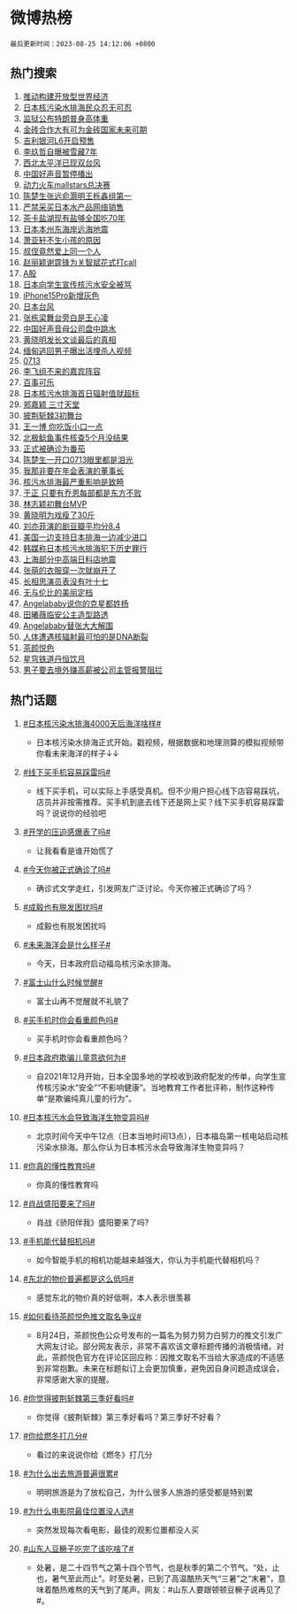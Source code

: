 # 微博热榜

`最后更新时间：2023-08-25 14:12:06 +0800`

## 热门搜索

1. [推动构建开放型世界经济](https://m.weibo.cn/search?containerid=100103type%3D1%26t%3D10%26q%3D%23%E6%8E%A8%E5%8A%A8%E6%9E%84%E5%BB%BA%E5%BC%80%E6%94%BE%E5%9E%8B%E4%B8%96%E7%95%8C%E7%BB%8F%E6%B5%8E%23&stream_entry_id=51&isnewpage=1&extparam=seat%3D1%26c_type%3D51%26pos%3D0%26filter_type%3Drealtimehot%26cate%3D10103%26dgr%3D0%26stream_entry_id%3D51%26display_time%3D1692943925%26pre_seqid%3D169294392572806470189&luicode=10000011&lfid=106003type%253D25%2526t%253D3%2526disable_hot%253D1%2526filter_type%253Drealtimehot)
1. [日本核污染水排海民众忍无可忍](https://m.weibo.cn/search?containerid=100103type%3D1%26t%3D10%26q%3D%23%E6%97%A5%E6%9C%AC%E6%A0%B8%E6%B1%A1%E6%9F%93%E6%B0%B4%E6%8E%92%E6%B5%B7%E6%B0%91%E4%BC%97%E5%BF%8D%E6%97%A0%E5%8F%AF%E5%BF%8D%23&stream_entry_id=31&isnewpage=1&extparam=seat%3D1%26c_type%3D31%26pos%3D0%26filter_type%3Drealtimehot%26cate%3D5001%26band_rank%3D1%26stream_entry_id%3D31%26lcate%3D5001%26flag%3D16%26realpos%3D1%26q%3D%2523%25E6%2597%25A5%25E6%259C%25AC%25E6%25A0%25B8%25E6%25B1%25A1%25E6%259F%2593%25E6%25B0%25B4%25E6%258E%2592%25E6%25B5%25B7%25E6%25B0%2591%25E4%25BC%2597%25E5%25BF%258D%25E6%2597%25A0%25E5%258F%25AF%25E5%25BF%258D%2523%26dgr%3D0%26display_time%3D1692943925%26pre_seqid%3D169294392572806470189&luicode=10000011&lfid=106003type%253D25%2526t%253D3%2526disable_hot%253D1%2526filter_type%253Drealtimehot)
1. [监狱公布特朗普身高体重](https://m.weibo.cn/search?containerid=100103type%3D1%26t%3D10%26q%3D%23%E7%9B%91%E7%8B%B1%E5%85%AC%E5%B8%83%E7%89%B9%E6%9C%97%E6%99%AE%E8%BA%AB%E9%AB%98%E4%BD%93%E9%87%8D%23&stream_entry_id=31&isnewpage=1&extparam=seat%3D1%26c_type%3D31%26pos%3D1%26filter_type%3Drealtimehot%26cate%3D5001%26band_rank%3D2%26stream_entry_id%3D31%26lcate%3D5001%26flag%3D0%26realpos%3D2%26q%3D%2523%25E7%259B%2591%25E7%258B%25B1%25E5%2585%25AC%25E5%25B8%2583%25E7%2589%25B9%25E6%259C%2597%25E6%2599%25AE%25E8%25BA%25AB%25E9%25AB%2598%25E4%25BD%2593%25E9%2587%258D%2523%26dgr%3D0%26display_time%3D1692943925%26pre_seqid%3D169294392572806470189&luicode=10000011&lfid=106003type%253D25%2526t%253D3%2526disable_hot%253D1%2526filter_type%253Drealtimehot)
1. [金砖合作大有可为金砖国家未来可期](https://m.weibo.cn/search?containerid=100103type%3D1%26t%3D10%26q%3D%23%E9%87%91%E7%A0%96%E5%90%88%E4%BD%9C%E5%A4%A7%E6%9C%89%E5%8F%AF%E4%B8%BA%E9%87%91%E7%A0%96%E5%9B%BD%E5%AE%B6%E6%9C%AA%E6%9D%A5%E5%8F%AF%E6%9C%9F%23&stream_entry_id=31&isnewpage=1&extparam=seat%3D1%26c_type%3D31%26pos%3D2%26filter_type%3Drealtimehot%26cate%3D5001%26band_rank%3D3%26stream_entry_id%3D31%26lcate%3D5001%26flag%3D0%26realpos%3D3%26q%3D%2523%25E9%2587%2591%25E7%25A0%2596%25E5%2590%2588%25E4%25BD%259C%25E5%25A4%25A7%25E6%259C%2589%25E5%258F%25AF%25E4%25B8%25BA%25E9%2587%2591%25E7%25A0%2596%25E5%259B%25BD%25E5%25AE%25B6%25E6%259C%25AA%25E6%259D%25A5%25E5%258F%25AF%25E6%259C%259F%2523%26dgr%3D0%26display_time%3D1692943925%26pre_seqid%3D169294392572806470189&luicode=10000011&lfid=106003type%253D25%2526t%253D3%2526disable_hot%253D1%2526filter_type%253Drealtimehot)
1. [吉利银河L6开启预售](https://m.weibo.cn/search?containerid=100103type%3D1%26t%3D10%26q%3D%23%E5%90%89%E5%88%A9%E9%93%B6%E6%B2%B3L6%E5%BC%80%E5%90%AF%E9%A2%84%E5%94%AE%23&stream_entry_id=31&isnewpage=1&extparam=seat%3D1%26adid%3D200464%26pos%3D3%26filter_type%3Drealtimehot%26cate%3D5001%26topic_ad%3D1%26band_rank%3D4%26stream_entry_id%3D31%26is_ad_pos%3D1%26lcate%3D5001%26c_type%3D31%26q%3D%2523%25E5%2590%2589%25E5%2588%25A9%25E9%2593%25B6%25E6%25B2%25B3L6%25E5%25BC%2580%25E5%2590%25AF%25E9%25A2%2584%25E5%2594%25AE%2523%26dgr%3D0%26display_time%3D1692943925%26pre_seqid%3D169294392572806470189&luicode=10000011&lfid=106003type%253D25%2526t%253D3%2526disable_hot%253D1%2526filter_type%253Drealtimehot)
1. [李玖哲自曝被雪藏7年](https://m.weibo.cn/search?containerid=100103type%3D1%26t%3D10%26q%3D%23%E6%9D%8E%E7%8E%96%E5%93%B2%E8%87%AA%E6%9B%9D%E8%A2%AB%E9%9B%AA%E8%97%8F7%E5%B9%B4%23&stream_entry_id=31&isnewpage=1&extparam=seat%3D1%26c_type%3D31%26pos%3D4%26filter_type%3Drealtimehot%26cate%3D5001%26band_rank%3D4%26stream_entry_id%3D31%26lcate%3D5001%26flag%3D1%26realpos%3D4%26q%3D%2523%25E6%259D%258E%25E7%258E%2596%25E5%2593%25B2%25E8%2587%25AA%25E6%259B%259D%25E8%25A2%25AB%25E9%259B%25AA%25E8%2597%258F7%25E5%25B9%25B4%2523%26dgr%3D0%26display_time%3D1692943925%26pre_seqid%3D169294392572806470189&luicode=10000011&lfid=106003type%253D25%2526t%253D3%2526disable_hot%253D1%2526filter_type%253Drealtimehot)
1. [西北太平洋已现双台风](https://m.weibo.cn/search?containerid=100103type%3D1%26t%3D10%26q%3D%23%E8%A5%BF%E5%8C%97%E5%A4%AA%E5%B9%B3%E6%B4%8B%E5%B7%B2%E7%8E%B0%E5%8F%8C%E5%8F%B0%E9%A3%8E%23&stream_entry_id=31&isnewpage=1&extparam=seat%3D1%26c_type%3D31%26pos%3D5%26filter_type%3Drealtimehot%26cate%3D5001%26band_rank%3D5%26stream_entry_id%3D31%26lcate%3D5001%26flag%3D1%26realpos%3D5%26q%3D%2523%25E8%25A5%25BF%25E5%258C%2597%25E5%25A4%25AA%25E5%25B9%25B3%25E6%25B4%258B%25E5%25B7%25B2%25E7%258E%25B0%25E5%258F%258C%25E5%258F%25B0%25E9%25A3%258E%2523%26dgr%3D0%26display_time%3D1692943925%26pre_seqid%3D169294392572806470189&luicode=10000011&lfid=106003type%253D25%2526t%253D3%2526disable_hot%253D1%2526filter_type%253Drealtimehot)
1. [中国好声音暂停播出](https://m.weibo.cn/search?containerid=100103type%3D1%26t%3D10%26q%3D%23%E4%B8%AD%E5%9B%BD%E5%A5%BD%E5%A3%B0%E9%9F%B3%E6%9A%82%E5%81%9C%E6%92%AD%E5%87%BA%23&stream_entry_id=31&isnewpage=1&extparam=seat%3D1%26c_type%3D31%26pos%3D6%26filter_type%3Drealtimehot%26cate%3D5001%26band_rank%3D6%26stream_entry_id%3D31%26lcate%3D5001%26flag%3D16%26realpos%3D6%26q%3D%2523%25E4%25B8%25AD%25E5%259B%25BD%25E5%25A5%25BD%25E5%25A3%25B0%25E9%259F%25B3%25E6%259A%2582%25E5%2581%259C%25E6%2592%25AD%25E5%2587%25BA%2523%26dgr%3D0%26display_time%3D1692943925%26pre_seqid%3D169294392572806470189&luicode=10000011&lfid=106003type%253D25%2526t%253D3%2526disable_hot%253D1%2526filter_type%253Drealtimehot)
1. [动力火车mallstars总决赛](https://m.weibo.cn/search?containerid=100103type%3D1%26t%3D10%26q%3D%23%E5%8A%A8%E5%8A%9B%E7%81%AB%E8%BD%A6mallstars%E6%80%BB%E5%86%B3%E8%B5%9B%23&stream_entry_id=31&isnewpage=1&extparam=seat%3D1%26adid%3D200496%26pos%3D7%26filter_type%3Drealtimehot%26cate%3D5001%26topic_ad%3D1%26band_rank%3D7%26stream_entry_id%3D31%26is_ad_pos%3D1%26lcate%3D5001%26c_type%3D31%26q%3D%2523%25E5%258A%25A8%25E5%258A%259B%25E7%2581%25AB%25E8%25BD%25A6mallstars%25E6%2580%25BB%25E5%2586%25B3%25E8%25B5%259B%2523%26dgr%3D0%26display_time%3D1692943925%26pre_seqid%3D169294392572806470189&luicode=10000011&lfid=106003type%253D25%2526t%253D3%2526disable_hot%253D1%2526filter_type%253Drealtimehot)
1. [陈楚生张远俞灏明王栎鑫组第一](https://m.weibo.cn/search?containerid=100103type%3D1%26t%3D10%26q%3D%23%E9%99%88%E6%A5%9A%E7%94%9F%E5%BC%A0%E8%BF%9C%E4%BF%9E%E7%81%8F%E6%98%8E%E7%8E%8B%E6%A0%8E%E9%91%AB%E7%BB%84%E7%AC%AC%E4%B8%80%23&stream_entry_id=31&isnewpage=1&extparam=seat%3D1%26c_type%3D31%26pos%3D8%26filter_type%3Drealtimehot%26cate%3D5001%26band_rank%3D7%26stream_entry_id%3D31%26lcate%3D5001%26flag%3D1%26realpos%3D7%26q%3D%2523%25E9%2599%2588%25E6%25A5%259A%25E7%2594%259F%25E5%25BC%25A0%25E8%25BF%259C%25E4%25BF%259E%25E7%2581%258F%25E6%2598%258E%25E7%258E%258B%25E6%25A0%258E%25E9%2591%25AB%25E7%25BB%2584%25E7%25AC%25AC%25E4%25B8%2580%2523%26dgr%3D0%26display_time%3D1692943925%26pre_seqid%3D169294392572806470189&luicode=10000011&lfid=106003type%253D25%2526t%253D3%2526disable_hot%253D1%2526filter_type%253Drealtimehot)
1. [严禁采买日本水产品网络销售](https://m.weibo.cn/search?containerid=100103type%3D1%26t%3D10%26q%3D%23%E4%B8%A5%E7%A6%81%E9%87%87%E4%B9%B0%E6%97%A5%E6%9C%AC%E6%B0%B4%E4%BA%A7%E5%93%81%E7%BD%91%E7%BB%9C%E9%94%80%E5%94%AE%23&stream_entry_id=31&isnewpage=1&extparam=seat%3D1%26c_type%3D31%26pos%3D9%26filter_type%3Drealtimehot%26cate%3D5001%26band_rank%3D8%26stream_entry_id%3D31%26lcate%3D5001%26flag%3D1%26realpos%3D8%26q%3D%2523%25E4%25B8%25A5%25E7%25A6%2581%25E9%2587%2587%25E4%25B9%25B0%25E6%2597%25A5%25E6%259C%25AC%25E6%25B0%25B4%25E4%25BA%25A7%25E5%2593%2581%25E7%25BD%2591%25E7%25BB%259C%25E9%2594%2580%25E5%2594%25AE%2523%26dgr%3D0%26display_time%3D1692943925%26pre_seqid%3D169294392572806470189&luicode=10000011&lfid=106003type%253D25%2526t%253D3%2526disable_hot%253D1%2526filter_type%253Drealtimehot)
1. [茶卡盐湖现有盐够全国吃70年](https://m.weibo.cn/search?containerid=100103type%3D1%26t%3D10%26q%3D%23%E8%8C%B6%E5%8D%A1%E7%9B%90%E6%B9%96%E7%8E%B0%E6%9C%89%E7%9B%90%E5%A4%9F%E5%85%A8%E5%9B%BD%E5%90%8370%E5%B9%B4%23&stream_entry_id=31&isnewpage=1&extparam=seat%3D1%26c_type%3D31%26pos%3D10%26filter_type%3Drealtimehot%26cate%3D5001%26band_rank%3D9%26stream_entry_id%3D31%26lcate%3D5001%26flag%3D2%26realpos%3D9%26q%3D%2523%25E8%258C%25B6%25E5%258D%25A1%25E7%259B%2590%25E6%25B9%2596%25E7%258E%25B0%25E6%259C%2589%25E7%259B%2590%25E5%25A4%259F%25E5%2585%25A8%25E5%259B%25BD%25E5%2590%258370%25E5%25B9%25B4%2523%26dgr%3D0%26display_time%3D1692943925%26pre_seqid%3D169294392572806470189&luicode=10000011&lfid=106003type%253D25%2526t%253D3%2526disable_hot%253D1%2526filter_type%253Drealtimehot)
1. [日本本州东海岸远海地震](https://m.weibo.cn/search?containerid=100103type%3D1%26t%3D10%26q%3D%23%E6%97%A5%E6%9C%AC%E6%9C%AC%E5%B7%9E%E4%B8%9C%E6%B5%B7%E5%B2%B8%E8%BF%9C%E6%B5%B7%E5%9C%B0%E9%9C%87%23&stream_entry_id=31&isnewpage=1&extparam=seat%3D1%26c_type%3D31%26pos%3D11%26filter_type%3Drealtimehot%26cate%3D5001%26band_rank%3D10%26stream_entry_id%3D31%26lcate%3D5001%26flag%3D16%26realpos%3D10%26q%3D%2523%25E6%2597%25A5%25E6%259C%25AC%25E6%259C%25AC%25E5%25B7%259E%25E4%25B8%259C%25E6%25B5%25B7%25E5%25B2%25B8%25E8%25BF%259C%25E6%25B5%25B7%25E5%259C%25B0%25E9%259C%2587%2523%26dgr%3D0%26display_time%3D1692943925%26pre_seqid%3D169294392572806470189&luicode=10000011&lfid=106003type%253D25%2526t%253D3%2526disable_hot%253D1%2526filter_type%253Drealtimehot)
1. [萧亚轩不生小孩的原因](https://m.weibo.cn/search?containerid=100103type%3D1%26t%3D10%26q%3D%23%E8%90%A7%E4%BA%9A%E8%BD%A9%E4%B8%8D%E7%94%9F%E5%B0%8F%E5%AD%A9%E7%9A%84%E5%8E%9F%E5%9B%A0%23&stream_entry_id=31&isnewpage=1&extparam=seat%3D1%26c_type%3D31%26pos%3D12%26filter_type%3Drealtimehot%26cate%3D5001%26band_rank%3D11%26stream_entry_id%3D31%26lcate%3D5001%26flag%3D2%26realpos%3D11%26q%3D%2523%25E8%2590%25A7%25E4%25BA%259A%25E8%25BD%25A9%25E4%25B8%258D%25E7%2594%259F%25E5%25B0%258F%25E5%25AD%25A9%25E7%259A%2584%25E5%258E%259F%25E5%259B%25A0%2523%26dgr%3D0%26display_time%3D1692943925%26pre_seqid%3D169294392572806470189&luicode=10000011&lfid=106003type%253D25%2526t%253D3%2526disable_hot%253D1%2526filter_type%253Drealtimehot)
1. [叔侄竟然爱上同一个人](https://m.weibo.cn/search?containerid=100103type%3D1%26t%3D10%26q%3D%23%E5%8F%94%E4%BE%84%E7%AB%9F%E7%84%B6%E7%88%B1%E4%B8%8A%E5%90%8C%E4%B8%80%E4%B8%AA%E4%BA%BA%23&stream_entry_id=31&isnewpage=1&extparam=seat%3D1%26c_type%3D31%26pos%3D13%26filter_type%3Drealtimehot%26cate%3D5001%26band_rank%3D12%26stream_entry_id%3D31%26lcate%3D5001%26flag%3D2%26realpos%3D12%26q%3D%2523%25E5%258F%2594%25E4%25BE%2584%25E7%25AB%259F%25E7%2584%25B6%25E7%2588%25B1%25E4%25B8%258A%25E5%2590%258C%25E4%25B8%2580%25E4%25B8%25AA%25E4%25BA%25BA%2523%26dgr%3D0%26display_time%3D1692943925%26pre_seqid%3D169294392572806470189&luicode=10000011&lfid=106003type%253D25%2526t%253D3%2526disable_hot%253D1%2526filter_type%253Drealtimehot)
1. [赵丽颖谢霆锋为关智斌花式打call](https://m.weibo.cn/search?containerid=100103type%3D1%26t%3D10%26q%3D%23%E8%B5%B5%E4%B8%BD%E9%A2%96%E8%B0%A2%E9%9C%86%E9%94%8B%E4%B8%BA%E5%85%B3%E6%99%BA%E6%96%8C%E8%8A%B1%E5%BC%8F%E6%89%93call%23&stream_entry_id=31&isnewpage=1&extparam=seat%3D1%26c_type%3D31%26pos%3D14%26filter_type%3Drealtimehot%26cate%3D5001%26band_rank%3D13%26stream_entry_id%3D31%26lcate%3D5001%26flag%3D1%26realpos%3D13%26q%3D%2523%25E8%25B5%25B5%25E4%25B8%25BD%25E9%25A2%2596%25E8%25B0%25A2%25E9%259C%2586%25E9%2594%258B%25E4%25B8%25BA%25E5%2585%25B3%25E6%2599%25BA%25E6%2596%258C%25E8%258A%25B1%25E5%25BC%258F%25E6%2589%2593call%2523%26dgr%3D0%26display_time%3D1692943925%26pre_seqid%3D169294392572806470189&luicode=10000011&lfid=106003type%253D25%2526t%253D3%2526disable_hot%253D1%2526filter_type%253Drealtimehot)
1. [A股](https://m.weibo.cn/search?containerid=100103type%3D1%26t%3D10%26q%3DA%E8%82%A1&stream_entry_id=31&isnewpage=1&extparam=seat%3D1%26c_type%3D31%26pos%3D15%26filter_type%3Drealtimehot%26cate%3D5001%26band_rank%3D14%26stream_entry_id%3D31%26lcate%3D5001%26flag%3D1%26realpos%3D14%26q%3DA%25E8%2582%25A1%26dgr%3D0%26display_time%3D1692943925%26pre_seqid%3D169294392572806470189&luicode=10000011&lfid=106003type%253D25%2526t%253D3%2526disable_hot%253D1%2526filter_type%253Drealtimehot)
1. [日本向学生宣传核污水安全被骂](https://m.weibo.cn/search?containerid=100103type%3D1%26t%3D10%26q%3D%23%E6%97%A5%E6%9C%AC%E5%90%91%E5%AD%A6%E7%94%9F%E5%AE%A3%E4%BC%A0%E6%A0%B8%E6%B1%A1%E6%B0%B4%E5%AE%89%E5%85%A8%E8%A2%AB%E9%AA%82%23&stream_entry_id=31&isnewpage=1&extparam=seat%3D1%26c_type%3D31%26pos%3D16%26filter_type%3Drealtimehot%26cate%3D5001%26band_rank%3D15%26stream_entry_id%3D31%26lcate%3D5001%26flag%3D1%26realpos%3D15%26q%3D%2523%25E6%2597%25A5%25E6%259C%25AC%25E5%2590%2591%25E5%25AD%25A6%25E7%2594%259F%25E5%25AE%25A3%25E4%25BC%25A0%25E6%25A0%25B8%25E6%25B1%25A1%25E6%25B0%25B4%25E5%25AE%2589%25E5%2585%25A8%25E8%25A2%25AB%25E9%25AA%2582%2523%26dgr%3D0%26display_time%3D1692943925%26pre_seqid%3D169294392572806470189&luicode=10000011&lfid=106003type%253D25%2526t%253D3%2526disable_hot%253D1%2526filter_type%253Drealtimehot)
1. [iPhone15Pro新增灰色](https://m.weibo.cn/search?containerid=100103type%3D1%26t%3D10%26q%3D%23iPhone15Pro%E6%96%B0%E5%A2%9E%E7%81%B0%E8%89%B2%23&stream_entry_id=31&isnewpage=1&extparam=seat%3D1%26c_type%3D31%26pos%3D17%26filter_type%3Drealtimehot%26cate%3D5001%26band_rank%3D16%26stream_entry_id%3D31%26lcate%3D5001%26flag%3D0%26realpos%3D16%26q%3D%2523iPhone15Pro%25E6%2596%25B0%25E5%25A2%259E%25E7%2581%25B0%25E8%2589%25B2%2523%26dgr%3D0%26display_time%3D1692943925%26pre_seqid%3D169294392572806470189&luicode=10000011&lfid=106003type%253D25%2526t%253D3%2526disable_hot%253D1%2526filter_type%253Drealtimehot)
1. [日本台风](https://m.weibo.cn/search?containerid=100103type%3D1%26t%3D10%26q%3D%E6%97%A5%E6%9C%AC%E5%8F%B0%E9%A3%8E&stream_entry_id=31&isnewpage=1&extparam=seat%3D1%26c_type%3D31%26pos%3D18%26filter_type%3Drealtimehot%26cate%3D5001%26band_rank%3D17%26stream_entry_id%3D31%26lcate%3D5001%26flag%3D0%26realpos%3D17%26q%3D%25E6%2597%25A5%25E6%259C%25AC%25E5%258F%25B0%25E9%25A3%258E%26dgr%3D0%26display_time%3D1692943925%26pre_seqid%3D169294392572806470189&luicode=10000011&lfid=106003type%253D25%2526t%253D3%2526disable_hot%253D1%2526filter_type%253Drealtimehot)
1. [张栋梁舞台旁白是王心凌](https://m.weibo.cn/search?containerid=100103type%3D1%26t%3D10%26q%3D%23%E5%BC%A0%E6%A0%8B%E6%A2%81%E8%88%9E%E5%8F%B0%E6%97%81%E7%99%BD%E6%98%AF%E7%8E%8B%E5%BF%83%E5%87%8C%23&stream_entry_id=31&isnewpage=1&extparam=seat%3D1%26c_type%3D31%26pos%3D19%26filter_type%3Drealtimehot%26cate%3D5001%26band_rank%3D18%26stream_entry_id%3D31%26lcate%3D5001%26flag%3D1%26realpos%3D18%26q%3D%2523%25E5%25BC%25A0%25E6%25A0%258B%25E6%25A2%2581%25E8%2588%259E%25E5%258F%25B0%25E6%2597%2581%25E7%2599%25BD%25E6%2598%25AF%25E7%258E%258B%25E5%25BF%2583%25E5%2587%258C%2523%26dgr%3D0%26display_time%3D1692943925%26pre_seqid%3D169294392572806470189&luicode=10000011&lfid=106003type%253D25%2526t%253D3%2526disable_hot%253D1%2526filter_type%253Drealtimehot)
1. [中国好声音母公司盘中跳水](https://m.weibo.cn/search?containerid=100103type%3D1%26t%3D10%26q%3D%23%E4%B8%AD%E5%9B%BD%E5%A5%BD%E5%A3%B0%E9%9F%B3%E6%AF%8D%E5%85%AC%E5%8F%B8%E7%9B%98%E4%B8%AD%E8%B7%B3%E6%B0%B4%23&stream_entry_id=31&isnewpage=1&extparam=seat%3D1%26c_type%3D31%26pos%3D20%26filter_type%3Drealtimehot%26cate%3D5001%26band_rank%3D19%26stream_entry_id%3D31%26lcate%3D5001%26flag%3D0%26realpos%3D19%26q%3D%2523%25E4%25B8%25AD%25E5%259B%25BD%25E5%25A5%25BD%25E5%25A3%25B0%25E9%259F%25B3%25E6%25AF%258D%25E5%2585%25AC%25E5%258F%25B8%25E7%259B%2598%25E4%25B8%25AD%25E8%25B7%25B3%25E6%25B0%25B4%2523%26dgr%3D0%26display_time%3D1692943925%26pre_seqid%3D169294392572806470189&luicode=10000011&lfid=106003type%253D25%2526t%253D3%2526disable_hot%253D1%2526filter_type%253Drealtimehot)
1. [黄晓明发长文谈最后的真相](https://m.weibo.cn/search?containerid=100103type%3D1%26t%3D10%26q%3D%23%E9%BB%84%E6%99%93%E6%98%8E%E5%8F%91%E9%95%BF%E6%96%87%E8%B0%88%E6%9C%80%E5%90%8E%E7%9A%84%E7%9C%9F%E7%9B%B8%23&stream_entry_id=31&isnewpage=1&extparam=seat%3D1%26c_type%3D31%26pos%3D21%26filter_type%3Drealtimehot%26cate%3D5001%26band_rank%3D20%26stream_entry_id%3D31%26lcate%3D5001%26flag%3D1%26realpos%3D20%26q%3D%2523%25E9%25BB%2584%25E6%2599%2593%25E6%2598%258E%25E5%258F%2591%25E9%2595%25BF%25E6%2596%2587%25E8%25B0%2588%25E6%259C%2580%25E5%2590%258E%25E7%259A%2584%25E7%259C%259F%25E7%259B%25B8%2523%26dgr%3D0%26display_time%3D1692943925%26pre_seqid%3D169294392572806470189&luicode=10000011&lfid=106003type%253D25%2526t%253D3%2526disable_hot%253D1%2526filter_type%253Drealtimehot)
1. [缅甸逃回男子曝出活埋杀人视频](https://m.weibo.cn/search?containerid=100103type%3D1%26t%3D10%26q%3D%23%E7%BC%85%E7%94%B8%E9%80%83%E5%9B%9E%E7%94%B7%E5%AD%90%E6%9B%9D%E5%87%BA%E6%B4%BB%E5%9F%8B%E6%9D%80%E4%BA%BA%E8%A7%86%E9%A2%91%23&stream_entry_id=31&isnewpage=1&extparam=seat%3D1%26c_type%3D31%26pos%3D22%26filter_type%3Drealtimehot%26cate%3D5001%26band_rank%3D21%26stream_entry_id%3D31%26lcate%3D5001%26flag%3D2%26realpos%3D21%26q%3D%2523%25E7%25BC%2585%25E7%2594%25B8%25E9%2580%2583%25E5%259B%259E%25E7%2594%25B7%25E5%25AD%2590%25E6%259B%259D%25E5%2587%25BA%25E6%25B4%25BB%25E5%259F%258B%25E6%259D%2580%25E4%25BA%25BA%25E8%25A7%2586%25E9%25A2%2591%2523%26dgr%3D0%26display_time%3D1692943925%26pre_seqid%3D169294392572806470189&luicode=10000011&lfid=106003type%253D25%2526t%253D3%2526disable_hot%253D1%2526filter_type%253Drealtimehot)
1. [0713](https://m.weibo.cn/search?containerid=100103type%3D1%26t%3D10%26q%3D0713&stream_entry_id=31&isnewpage=1&extparam=seat%3D1%26c_type%3D31%26pos%3D23%26filter_type%3Drealtimehot%26cate%3D5001%26band_rank%3D22%26stream_entry_id%3D31%26lcate%3D5001%26flag%3D1%26realpos%3D22%26q%3D0713%26dgr%3D0%26display_time%3D1692943925%26pre_seqid%3D169294392572806470189&luicode=10000011&lfid=106003type%253D25%2526t%253D3%2526disable_hot%253D1%2526filter_type%253Drealtimehot)
1. [李飞组不来的嘉宾阵容](https://m.weibo.cn/search?containerid=100103type%3D1%26t%3D10%26q%3D%23%E6%9D%8E%E9%A3%9E%E7%BB%84%E4%B8%8D%E6%9D%A5%E7%9A%84%E5%98%89%E5%AE%BE%E9%98%B5%E5%AE%B9%23&stream_entry_id=31&isnewpage=1&extparam=seat%3D1%26c_type%3D31%26pos%3D24%26filter_type%3Drealtimehot%26cate%3D5001%26band_rank%3D23%26stream_entry_id%3D31%26lcate%3D5001%26flag%3D1%26realpos%3D23%26q%3D%2523%25E6%259D%258E%25E9%25A3%259E%25E7%25BB%2584%25E4%25B8%258D%25E6%259D%25A5%25E7%259A%2584%25E5%2598%2589%25E5%25AE%25BE%25E9%2598%25B5%25E5%25AE%25B9%2523%26dgr%3D0%26display_time%3D1692943925%26pre_seqid%3D169294392572806470189&luicode=10000011&lfid=106003type%253D25%2526t%253D3%2526disable_hot%253D1%2526filter_type%253Drealtimehot)
1. [百事可乐](https://m.weibo.cn/search?containerid=100103type%3D1%26t%3D10%26q%3D%E7%99%BE%E4%BA%8B%E5%8F%AF%E4%B9%90&stream_entry_id=31&isnewpage=1&extparam=seat%3D1%26c_type%3D31%26pos%3D25%26filter_type%3Drealtimehot%26cate%3D5001%26band_rank%3D24%26stream_entry_id%3D31%26lcate%3D5001%26flag%3D1%26realpos%3D24%26q%3D%25E7%2599%25BE%25E4%25BA%258B%25E5%258F%25AF%25E4%25B9%2590%26dgr%3D0%26display_time%3D1692943925%26pre_seqid%3D169294392572806470189&luicode=10000011&lfid=106003type%253D25%2526t%253D3%2526disable_hot%253D1%2526filter_type%253Drealtimehot)
1. [日本核污水排海首日辐射值就超标](https://m.weibo.cn/search?containerid=100103type%3D1%26t%3D10%26q%3D%23%E6%97%A5%E6%9C%AC%E6%A0%B8%E6%B1%A1%E6%B0%B4%E6%8E%92%E6%B5%B7%E9%A6%96%E6%97%A5%E8%BE%90%E5%B0%84%E5%80%BC%E5%B0%B1%E8%B6%85%E6%A0%87%23&stream_entry_id=31&isnewpage=1&extparam=seat%3D1%26c_type%3D31%26pos%3D26%26filter_type%3Drealtimehot%26cate%3D5001%26band_rank%3D25%26stream_entry_id%3D31%26lcate%3D5001%26flag%3D0%26realpos%3D25%26q%3D%2523%25E6%2597%25A5%25E6%259C%25AC%25E6%25A0%25B8%25E6%25B1%25A1%25E6%25B0%25B4%25E6%258E%2592%25E6%25B5%25B7%25E9%25A6%2596%25E6%2597%25A5%25E8%25BE%2590%25E5%25B0%2584%25E5%2580%25BC%25E5%25B0%25B1%25E8%25B6%2585%25E6%25A0%2587%2523%26dgr%3D0%26display_time%3D1692943925%26pre_seqid%3D169294392572806470189&luicode=10000011&lfid=106003type%253D25%2526t%253D3%2526disable_hot%253D1%2526filter_type%253Drealtimehot)
1. [郑嘉颖 三寸天堂](https://m.weibo.cn/search?containerid=100103type%3D1%26t%3D10%26q%3D%E9%83%91%E5%98%89%E9%A2%96+%E4%B8%89%E5%AF%B8%E5%A4%A9%E5%A0%82&stream_entry_id=31&isnewpage=1&extparam=seat%3D1%26c_type%3D31%26pos%3D27%26filter_type%3Drealtimehot%26cate%3D5001%26band_rank%3D26%26stream_entry_id%3D31%26lcate%3D5001%26flag%3D1%26realpos%3D26%26q%3D%25E9%2583%2591%25E5%2598%2589%25E9%25A2%2596%2520%25E4%25B8%2589%25E5%25AF%25B8%25E5%25A4%25A9%25E5%25A0%2582%26dgr%3D0%26display_time%3D1692943925%26pre_seqid%3D169294392572806470189&luicode=10000011&lfid=106003type%253D25%2526t%253D3%2526disable_hot%253D1%2526filter_type%253Drealtimehot)
1. [披荆斩棘3初舞台](https://m.weibo.cn/search?containerid=100103type%3D1%26t%3D10%26q%3D%23%E6%8A%AB%E8%8D%86%E6%96%A9%E6%A3%983%E5%88%9D%E8%88%9E%E5%8F%B0%23&stream_entry_id=31&isnewpage=1&extparam=seat%3D1%26c_type%3D31%26pos%3D28%26filter_type%3Drealtimehot%26cate%3D5001%26band_rank%3D27%26stream_entry_id%3D31%26lcate%3D5001%26flag%3D0%26realpos%3D27%26q%3D%2523%25E6%258A%25AB%25E8%258D%2586%25E6%2596%25A9%25E6%25A3%25983%25E5%2588%259D%25E8%2588%259E%25E5%258F%25B0%2523%26dgr%3D0%26display_time%3D1692943925%26pre_seqid%3D169294392572806470189&luicode=10000011&lfid=106003type%253D25%2526t%253D3%2526disable_hot%253D1%2526filter_type%253Drealtimehot)
1. [王一博 你吃饭小口一点](https://m.weibo.cn/search?containerid=100103type%3D1%26t%3D10%26q%3D%E7%8E%8B%E4%B8%80%E5%8D%9A+%E4%BD%A0%E5%90%83%E9%A5%AD%E5%B0%8F%E5%8F%A3%E4%B8%80%E7%82%B9&stream_entry_id=31&isnewpage=1&extparam=seat%3D1%26c_type%3D31%26pos%3D29%26filter_type%3Drealtimehot%26cate%3D5001%26band_rank%3D28%26stream_entry_id%3D31%26lcate%3D5001%26flag%3D1%26realpos%3D28%26q%3D%25E7%258E%258B%25E4%25B8%2580%25E5%258D%259A%2520%25E4%25BD%25A0%25E5%2590%2583%25E9%25A5%25AD%25E5%25B0%258F%25E5%258F%25A3%25E4%25B8%2580%25E7%2582%25B9%26dgr%3D0%26display_time%3D1692943925%26pre_seqid%3D169294392572806470189&luicode=10000011&lfid=106003type%253D25%2526t%253D3%2526disable_hot%253D1%2526filter_type%253Drealtimehot)
1. [北极鲶鱼事件核查5个月没结果](https://m.weibo.cn/search?containerid=100103type%3D1%26t%3D10%26q%3D%23%E5%8C%97%E6%9E%81%E9%B2%B6%E9%B1%BC%E4%BA%8B%E4%BB%B6%E6%A0%B8%E6%9F%A55%E4%B8%AA%E6%9C%88%E6%B2%A1%E7%BB%93%E6%9E%9C%23&stream_entry_id=31&isnewpage=1&extparam=seat%3D1%26c_type%3D31%26pos%3D30%26filter_type%3Drealtimehot%26cate%3D5001%26band_rank%3D29%26stream_entry_id%3D31%26lcate%3D5001%26flag%3D1%26realpos%3D29%26q%3D%2523%25E5%258C%2597%25E6%259E%2581%25E9%25B2%25B6%25E9%25B1%25BC%25E4%25BA%258B%25E4%25BB%25B6%25E6%25A0%25B8%25E6%259F%25A55%25E4%25B8%25AA%25E6%259C%2588%25E6%25B2%25A1%25E7%25BB%2593%25E6%259E%259C%2523%26dgr%3D0%26display_time%3D1692943925%26pre_seqid%3D169294392572806470189&luicode=10000011&lfid=106003type%253D25%2526t%253D3%2526disable_hot%253D1%2526filter_type%253Drealtimehot)
1. [正式被确诊为番茄](https://m.weibo.cn/search?containerid=100103type%3D1%26t%3D10%26q%3D%E6%AD%A3%E5%BC%8F%E8%A2%AB%E7%A1%AE%E8%AF%8A%E4%B8%BA%E7%95%AA%E8%8C%84&stream_entry_id=31&isnewpage=1&extparam=seat%3D1%26c_type%3D31%26pos%3D31%26filter_type%3Drealtimehot%26cate%3D5001%26band_rank%3D30%26stream_entry_id%3D31%26lcate%3D5001%26flag%3D0%26realpos%3D30%26q%3D%25E6%25AD%25A3%25E5%25BC%258F%25E8%25A2%25AB%25E7%25A1%25AE%25E8%25AF%258A%25E4%25B8%25BA%25E7%2595%25AA%25E8%258C%2584%26dgr%3D0%26display_time%3D1692943925%26pre_seqid%3D169294392572806470189&luicode=10000011&lfid=106003type%253D25%2526t%253D3%2526disable_hot%253D1%2526filter_type%253Drealtimehot)
1. [陈楚生一开口0713眼里都是泪光](https://m.weibo.cn/search?containerid=100103type%3D1%26t%3D10%26q%3D%23%E9%99%88%E6%A5%9A%E7%94%9F%E4%B8%80%E5%BC%80%E5%8F%A30713%E7%9C%BC%E9%87%8C%E9%83%BD%E6%98%AF%E6%B3%AA%E5%85%89%23&stream_entry_id=31&isnewpage=1&extparam=seat%3D1%26c_type%3D31%26pos%3D32%26filter_type%3Drealtimehot%26cate%3D5001%26band_rank%3D31%26stream_entry_id%3D31%26lcate%3D5001%26flag%3D1%26realpos%3D31%26q%3D%2523%25E9%2599%2588%25E6%25A5%259A%25E7%2594%259F%25E4%25B8%2580%25E5%25BC%2580%25E5%258F%25A30713%25E7%259C%25BC%25E9%2587%258C%25E9%2583%25BD%25E6%2598%25AF%25E6%25B3%25AA%25E5%2585%2589%2523%26dgr%3D0%26display_time%3D1692943925%26pre_seqid%3D169294392572806470189&luicode=10000011&lfid=106003type%253D25%2526t%253D3%2526disable_hot%253D1%2526filter_type%253Drealtimehot)
1. [我那非要在年会表演的董事长](https://m.weibo.cn/search?containerid=100103type%3D1%26t%3D10%26q%3D%E6%88%91%E9%82%A3%E9%9D%9E%E8%A6%81%E5%9C%A8%E5%B9%B4%E4%BC%9A%E8%A1%A8%E6%BC%94%E7%9A%84%E8%91%A3%E4%BA%8B%E9%95%BF&stream_entry_id=31&isnewpage=1&extparam=seat%3D1%26c_type%3D31%26pos%3D33%26filter_type%3Drealtimehot%26cate%3D5001%26band_rank%3D32%26stream_entry_id%3D31%26lcate%3D5001%26flag%3D1%26realpos%3D32%26q%3D%25E6%2588%2591%25E9%2582%25A3%25E9%259D%259E%25E8%25A6%2581%25E5%259C%25A8%25E5%25B9%25B4%25E4%25BC%259A%25E8%25A1%25A8%25E6%25BC%2594%25E7%259A%2584%25E8%2591%25A3%25E4%25BA%258B%25E9%2595%25BF%26dgr%3D0%26display_time%3D1692943925%26pre_seqid%3D169294392572806470189&luicode=10000011&lfid=106003type%253D25%2526t%253D3%2526disable_hot%253D1%2526filter_type%253Drealtimehot)
1. [核污水排海最严重影响是致畸](https://m.weibo.cn/search?containerid=100103type%3D1%26t%3D10%26q%3D%23%E6%A0%B8%E6%B1%A1%E6%B0%B4%E6%8E%92%E6%B5%B7%E6%9C%80%E4%B8%A5%E9%87%8D%E5%BD%B1%E5%93%8D%E6%98%AF%E8%87%B4%E7%95%B8%23&stream_entry_id=31&isnewpage=1&extparam=seat%3D1%26c_type%3D31%26pos%3D34%26filter_type%3Drealtimehot%26cate%3D5001%26band_rank%3D33%26stream_entry_id%3D31%26lcate%3D5001%26flag%3D0%26realpos%3D33%26q%3D%2523%25E6%25A0%25B8%25E6%25B1%25A1%25E6%25B0%25B4%25E6%258E%2592%25E6%25B5%25B7%25E6%259C%2580%25E4%25B8%25A5%25E9%2587%258D%25E5%25BD%25B1%25E5%2593%258D%25E6%2598%25AF%25E8%2587%25B4%25E7%2595%25B8%2523%26dgr%3D0%26display_time%3D1692943925%26pre_seqid%3D169294392572806470189&luicode=10000011&lfid=106003type%253D25%2526t%253D3%2526disable_hot%253D1%2526filter_type%253Drealtimehot)
1. [于正 只要有乔恩每部都是东方不败](https://m.weibo.cn/search?containerid=100103type%3D1%26t%3D10%26q%3D%E4%BA%8E%E6%AD%A3+%E5%8F%AA%E8%A6%81%E6%9C%89%E4%B9%94%E6%81%A9%E6%AF%8F%E9%83%A8%E9%83%BD%E6%98%AF%E4%B8%9C%E6%96%B9%E4%B8%8D%E8%B4%A5&stream_entry_id=31&isnewpage=1&extparam=seat%3D1%26c_type%3D31%26pos%3D35%26filter_type%3Drealtimehot%26cate%3D5001%26band_rank%3D34%26stream_entry_id%3D31%26lcate%3D5001%26flag%3D1%26realpos%3D34%26q%3D%25E4%25BA%258E%25E6%25AD%25A3%2520%25E5%258F%25AA%25E8%25A6%2581%25E6%259C%2589%25E4%25B9%2594%25E6%2581%25A9%25E6%25AF%258F%25E9%2583%25A8%25E9%2583%25BD%25E6%2598%25AF%25E4%25B8%259C%25E6%2596%25B9%25E4%25B8%258D%25E8%25B4%25A5%26dgr%3D0%26display_time%3D1692943925%26pre_seqid%3D169294392572806470189&luicode=10000011&lfid=106003type%253D25%2526t%253D3%2526disable_hot%253D1%2526filter_type%253Drealtimehot)
1. [林志颖初舞台MVP](https://m.weibo.cn/search?containerid=100103type%3D1%26t%3D10%26q%3D%23%E6%9E%97%E5%BF%97%E9%A2%96%E5%88%9D%E8%88%9E%E5%8F%B0MVP%23&stream_entry_id=31&isnewpage=1&extparam=seat%3D1%26c_type%3D31%26pos%3D36%26filter_type%3Drealtimehot%26cate%3D5001%26band_rank%3D35%26stream_entry_id%3D31%26lcate%3D5001%26flag%3D1%26realpos%3D35%26q%3D%2523%25E6%259E%2597%25E5%25BF%2597%25E9%25A2%2596%25E5%2588%259D%25E8%2588%259E%25E5%258F%25B0MVP%2523%26dgr%3D0%26display_time%3D1692943925%26pre_seqid%3D169294392572806470189&luicode=10000011&lfid=106003type%253D25%2526t%253D3%2526disable_hot%253D1%2526filter_type%253Drealtimehot)
1. [黄晓明为戏瘦了30斤](https://m.weibo.cn/search?containerid=100103type%3D1%26t%3D10%26q%3D%23%E9%BB%84%E6%99%93%E6%98%8E%E4%B8%BA%E6%88%8F%E7%98%A6%E4%BA%8630%E6%96%A4%23&stream_entry_id=31&isnewpage=1&extparam=seat%3D1%26c_type%3D31%26pos%3D37%26filter_type%3Drealtimehot%26cate%3D5001%26band_rank%3D36%26stream_entry_id%3D31%26lcate%3D5001%26flag%3D1%26realpos%3D36%26q%3D%2523%25E9%25BB%2584%25E6%2599%2593%25E6%2598%258E%25E4%25B8%25BA%25E6%2588%258F%25E7%2598%25A6%25E4%25BA%258630%25E6%2596%25A4%2523%26dgr%3D0%26display_time%3D1692943925%26pre_seqid%3D169294392572806470189&luicode=10000011&lfid=106003type%253D25%2526t%253D3%2526disable_hot%253D1%2526filter_type%253Drealtimehot)
1. [刘亦菲演的剧豆瓣平均分8.4](https://m.weibo.cn/search?containerid=100103type%3D1%26t%3D10%26q%3D%23%E5%88%98%E4%BA%A6%E8%8F%B2%E6%BC%94%E7%9A%84%E5%89%A7%E8%B1%86%E7%93%A3%E5%B9%B3%E5%9D%87%E5%88%868.4%23&stream_entry_id=31&isnewpage=1&extparam=seat%3D1%26c_type%3D31%26pos%3D38%26filter_type%3Drealtimehot%26cate%3D5001%26band_rank%3D37%26stream_entry_id%3D31%26lcate%3D5001%26flag%3D1%26realpos%3D37%26q%3D%2523%25E5%2588%2598%25E4%25BA%25A6%25E8%258F%25B2%25E6%25BC%2594%25E7%259A%2584%25E5%2589%25A7%25E8%25B1%2586%25E7%2593%25A3%25E5%25B9%25B3%25E5%259D%2587%25E5%2588%25868.4%2523%26dgr%3D0%26display_time%3D1692943925%26pre_seqid%3D169294392572806470189&luicode=10000011&lfid=106003type%253D25%2526t%253D3%2526disable_hot%253D1%2526filter_type%253Drealtimehot)
1. [美国一边支持日本排海一边减少进口](https://m.weibo.cn/search?containerid=100103type%3D1%26t%3D10%26q%3D%23%E7%BE%8E%E5%9B%BD%E4%B8%80%E8%BE%B9%E6%94%AF%E6%8C%81%E6%97%A5%E6%9C%AC%E6%8E%92%E6%B5%B7%E4%B8%80%E8%BE%B9%E5%87%8F%E5%B0%91%E8%BF%9B%E5%8F%A3%23&stream_entry_id=31&isnewpage=1&extparam=seat%3D1%26c_type%3D31%26pos%3D39%26filter_type%3Drealtimehot%26cate%3D5001%26band_rank%3D38%26stream_entry_id%3D31%26lcate%3D5001%26flag%3D0%26realpos%3D38%26q%3D%2523%25E7%25BE%258E%25E5%259B%25BD%25E4%25B8%2580%25E8%25BE%25B9%25E6%2594%25AF%25E6%258C%2581%25E6%2597%25A5%25E6%259C%25AC%25E6%258E%2592%25E6%25B5%25B7%25E4%25B8%2580%25E8%25BE%25B9%25E5%2587%258F%25E5%25B0%2591%25E8%25BF%259B%25E5%258F%25A3%2523%26dgr%3D0%26display_time%3D1692943925%26pre_seqid%3D169294392572806470189&luicode=10000011&lfid=106003type%253D25%2526t%253D3%2526disable_hot%253D1%2526filter_type%253Drealtimehot)
1. [韩媒称日本核污水排海犯下历史罪行](https://m.weibo.cn/search?containerid=100103type%3D1%26t%3D10%26q%3D%23%E9%9F%A9%E5%AA%92%E7%A7%B0%E6%97%A5%E6%9C%AC%E6%A0%B8%E6%B1%A1%E6%B0%B4%E6%8E%92%E6%B5%B7%E7%8A%AF%E4%B8%8B%E5%8E%86%E5%8F%B2%E7%BD%AA%E8%A1%8C%23&stream_entry_id=31&isnewpage=1&extparam=seat%3D1%26c_type%3D31%26pos%3D40%26filter_type%3Drealtimehot%26cate%3D5001%26band_rank%3D39%26stream_entry_id%3D31%26lcate%3D5001%26flag%3D0%26realpos%3D39%26q%3D%2523%25E9%259F%25A9%25E5%25AA%2592%25E7%25A7%25B0%25E6%2597%25A5%25E6%259C%25AC%25E6%25A0%25B8%25E6%25B1%25A1%25E6%25B0%25B4%25E6%258E%2592%25E6%25B5%25B7%25E7%258A%25AF%25E4%25B8%258B%25E5%258E%2586%25E5%258F%25B2%25E7%25BD%25AA%25E8%25A1%258C%2523%26dgr%3D0%26display_time%3D1692943925%26pre_seqid%3D169294392572806470189&luicode=10000011&lfid=106003type%253D25%2526t%253D3%2526disable_hot%253D1%2526filter_type%253Drealtimehot)
1. [上海部分中高端日料店地震](https://m.weibo.cn/search?containerid=100103type%3D1%26t%3D10%26q%3D%23%E4%B8%8A%E6%B5%B7%E9%83%A8%E5%88%86%E4%B8%AD%E9%AB%98%E7%AB%AF%E6%97%A5%E6%96%99%E5%BA%97%E5%9C%B0%E9%9C%87%23&stream_entry_id=31&isnewpage=1&extparam=seat%3D1%26c_type%3D31%26pos%3D41%26filter_type%3Drealtimehot%26cate%3D5001%26band_rank%3D40%26stream_entry_id%3D31%26lcate%3D5001%26flag%3D0%26realpos%3D40%26q%3D%2523%25E4%25B8%258A%25E6%25B5%25B7%25E9%2583%25A8%25E5%2588%2586%25E4%25B8%25AD%25E9%25AB%2598%25E7%25AB%25AF%25E6%2597%25A5%25E6%2596%2599%25E5%25BA%2597%25E5%259C%25B0%25E9%259C%2587%2523%26dgr%3D0%26display_time%3D1692943925%26pre_seqid%3D169294392572806470189&luicode=10000011&lfid=106003type%253D25%2526t%253D3%2526disable_hot%253D1%2526filter_type%253Drealtimehot)
1. [张萌的衣服穿一次就崩开了](https://m.weibo.cn/search?containerid=100103type%3D1%26t%3D10%26q%3D%23%E5%BC%A0%E8%90%8C%E7%9A%84%E8%A1%A3%E6%9C%8D%E7%A9%BF%E4%B8%80%E6%AC%A1%E5%B0%B1%E5%B4%A9%E5%BC%80%E4%BA%86%23&stream_entry_id=31&isnewpage=1&extparam=seat%3D1%26c_type%3D31%26pos%3D42%26filter_type%3Drealtimehot%26cate%3D5001%26band_rank%3D41%26stream_entry_id%3D31%26lcate%3D5001%26flag%3D1%26realpos%3D41%26q%3D%2523%25E5%25BC%25A0%25E8%2590%258C%25E7%259A%2584%25E8%25A1%25A3%25E6%259C%258D%25E7%25A9%25BF%25E4%25B8%2580%25E6%25AC%25A1%25E5%25B0%25B1%25E5%25B4%25A9%25E5%25BC%2580%25E4%25BA%2586%2523%26dgr%3D0%26display_time%3D1692943925%26pre_seqid%3D169294392572806470189&luicode=10000011&lfid=106003type%253D25%2526t%253D3%2526disable_hot%253D1%2526filter_type%253Drealtimehot)
1. [长相思演员表没有叶十七](https://m.weibo.cn/search?containerid=100103type%3D1%26t%3D10%26q%3D%23%E9%95%BF%E7%9B%B8%E6%80%9D%E6%BC%94%E5%91%98%E8%A1%A8%E6%B2%A1%E6%9C%89%E5%8F%B6%E5%8D%81%E4%B8%83%23&stream_entry_id=31&isnewpage=1&extparam=seat%3D1%26c_type%3D31%26pos%3D43%26filter_type%3Drealtimehot%26cate%3D5001%26band_rank%3D42%26stream_entry_id%3D31%26lcate%3D5001%26flag%3D0%26realpos%3D42%26q%3D%2523%25E9%2595%25BF%25E7%259B%25B8%25E6%2580%259D%25E6%25BC%2594%25E5%2591%2598%25E8%25A1%25A8%25E6%25B2%25A1%25E6%259C%2589%25E5%258F%25B6%25E5%258D%2581%25E4%25B8%2583%2523%26dgr%3D0%26display_time%3D1692943925%26pre_seqid%3D169294392572806470189&luicode=10000011&lfid=106003type%253D25%2526t%253D3%2526disable_hot%253D1%2526filter_type%253Drealtimehot)
1. [无与伦比的美丽定档](https://m.weibo.cn/search?containerid=100103type%3D1%26t%3D10%26q%3D%23%E6%97%A0%E4%B8%8E%E4%BC%A6%E6%AF%94%E7%9A%84%E7%BE%8E%E4%B8%BD%E5%AE%9A%E6%A1%A3%23&stream_entry_id=31&isnewpage=1&extparam=seat%3D1%26c_type%3D31%26pos%3D44%26filter_type%3Drealtimehot%26cate%3D5001%26band_rank%3D43%26stream_entry_id%3D31%26lcate%3D5001%26flag%3D1%26realpos%3D43%26q%3D%2523%25E6%2597%25A0%25E4%25B8%258E%25E4%25BC%25A6%25E6%25AF%2594%25E7%259A%2584%25E7%25BE%258E%25E4%25B8%25BD%25E5%25AE%259A%25E6%25A1%25A3%2523%26dgr%3D0%26display_time%3D1692943925%26pre_seqid%3D169294392572806470189&luicode=10000011&lfid=106003type%253D25%2526t%253D3%2526disable_hot%253D1%2526filter_type%253Drealtimehot)
1. [Angelababy说你的克星都姓杨](https://m.weibo.cn/search?containerid=100103type%3D1%26t%3D10%26q%3D%23Angelababy%E8%AF%B4%E4%BD%A0%E7%9A%84%E5%85%8B%E6%98%9F%E9%83%BD%E5%A7%93%E6%9D%A8%23&stream_entry_id=31&isnewpage=1&extparam=seat%3D1%26c_type%3D31%26pos%3D45%26filter_type%3Drealtimehot%26cate%3D5001%26band_rank%3D44%26stream_entry_id%3D31%26lcate%3D5001%26flag%3D1%26realpos%3D44%26q%3D%2523Angelababy%25E8%25AF%25B4%25E4%25BD%25A0%25E7%259A%2584%25E5%2585%258B%25E6%2598%259F%25E9%2583%25BD%25E5%25A7%2593%25E6%259D%25A8%2523%26dgr%3D0%26display_time%3D1692943925%26pre_seqid%3D169294392572806470189&luicode=10000011&lfid=106003type%253D25%2526t%253D3%2526disable_hot%253D1%2526filter_type%253Drealtimehot)
1. [田曦薇临安公主造型路透](https://m.weibo.cn/search?containerid=100103type%3D1%26t%3D10%26q%3D%23%E7%94%B0%E6%9B%A6%E8%96%87%E4%B8%B4%E5%AE%89%E5%85%AC%E4%B8%BB%E9%80%A0%E5%9E%8B%E8%B7%AF%E9%80%8F%23&stream_entry_id=31&isnewpage=1&extparam=seat%3D1%26c_type%3D31%26pos%3D46%26filter_type%3Drealtimehot%26cate%3D5001%26band_rank%3D45%26stream_entry_id%3D31%26lcate%3D5001%26flag%3D0%26realpos%3D45%26q%3D%2523%25E7%2594%25B0%25E6%259B%25A6%25E8%2596%2587%25E4%25B8%25B4%25E5%25AE%2589%25E5%2585%25AC%25E4%25B8%25BB%25E9%2580%25A0%25E5%259E%258B%25E8%25B7%25AF%25E9%2580%258F%2523%26dgr%3D0%26display_time%3D1692943925%26pre_seqid%3D169294392572806470189&luicode=10000011&lfid=106003type%253D25%2526t%253D3%2526disable_hot%253D1%2526filter_type%253Drealtimehot)
1. [Angelababy替张大大解围](https://m.weibo.cn/search?containerid=100103type%3D1%26t%3D10%26q%3D%23Angelababy%E6%9B%BF%E5%BC%A0%E5%A4%A7%E5%A4%A7%E8%A7%A3%E5%9B%B4%23&stream_entry_id=31&isnewpage=1&extparam=seat%3D1%26c_type%3D31%26pos%3D47%26filter_type%3Drealtimehot%26cate%3D5001%26band_rank%3D46%26stream_entry_id%3D31%26lcate%3D5001%26flag%3D1%26realpos%3D46%26q%3D%2523Angelababy%25E6%259B%25BF%25E5%25BC%25A0%25E5%25A4%25A7%25E5%25A4%25A7%25E8%25A7%25A3%25E5%259B%25B4%2523%26dgr%3D0%26display_time%3D1692943925%26pre_seqid%3D169294392572806470189&luicode=10000011&lfid=106003type%253D25%2526t%253D3%2526disable_hot%253D1%2526filter_type%253Drealtimehot)
1. [人体遭遇核辐射最可怕的是DNA断裂](https://m.weibo.cn/search?containerid=100103type%3D1%26t%3D10%26q%3D%23%E4%BA%BA%E4%BD%93%E9%81%AD%E9%81%87%E6%A0%B8%E8%BE%90%E5%B0%84%E6%9C%80%E5%8F%AF%E6%80%95%E7%9A%84%E6%98%AFDNA%E6%96%AD%E8%A3%82%23&stream_entry_id=31&isnewpage=1&extparam=seat%3D1%26c_type%3D31%26pos%3D48%26filter_type%3Drealtimehot%26cate%3D5001%26band_rank%3D47%26stream_entry_id%3D31%26lcate%3D5001%26flag%3D0%26realpos%3D47%26q%3D%2523%25E4%25BA%25BA%25E4%25BD%2593%25E9%2581%25AD%25E9%2581%2587%25E6%25A0%25B8%25E8%25BE%2590%25E5%25B0%2584%25E6%259C%2580%25E5%258F%25AF%25E6%2580%2595%25E7%259A%2584%25E6%2598%25AFDNA%25E6%2596%25AD%25E8%25A3%2582%2523%26dgr%3D0%26display_time%3D1692943925%26pre_seqid%3D169294392572806470189&luicode=10000011&lfid=106003type%253D25%2526t%253D3%2526disable_hot%253D1%2526filter_type%253Drealtimehot)
1. [茶颜悦色](https://m.weibo.cn/search?containerid=100103type%3D1%26t%3D10%26q%3D%E8%8C%B6%E9%A2%9C%E6%82%A6%E8%89%B2&stream_entry_id=31&isnewpage=1&extparam=seat%3D1%26c_type%3D31%26pos%3D49%26filter_type%3Drealtimehot%26cate%3D5001%26band_rank%3D48%26stream_entry_id%3D31%26lcate%3D5001%26flag%3D0%26realpos%3D48%26q%3D%25E8%258C%25B6%25E9%25A2%259C%25E6%2582%25A6%25E8%2589%25B2%26dgr%3D0%26display_time%3D1692943925%26pre_seqid%3D169294392572806470189&luicode=10000011&lfid=106003type%253D25%2526t%253D3%2526disable_hot%253D1%2526filter_type%253Drealtimehot)
1. [星穹铁道丹恒饮月](https://m.weibo.cn/search?containerid=100103type%3D1%26t%3D10%26q%3D%23%E6%98%9F%E7%A9%B9%E9%93%81%E9%81%93%E4%B8%B9%E6%81%92%E9%A5%AE%E6%9C%88%23&stream_entry_id=31&isnewpage=1&extparam=seat%3D1%26c_type%3D31%26pos%3D50%26filter_type%3Drealtimehot%26cate%3D5001%26band_rank%3D49%26stream_entry_id%3D31%26lcate%3D5001%26flag%3D1%26realpos%3D49%26q%3D%2523%25E6%2598%259F%25E7%25A9%25B9%25E9%2593%2581%25E9%2581%2593%25E4%25B8%25B9%25E6%2581%2592%25E9%25A5%25AE%25E6%259C%2588%2523%26dgr%3D0%26display_time%3D1692943925%26pre_seqid%3D169294392572806470189&luicode=10000011&lfid=106003type%253D25%2526t%253D3%2526disable_hot%253D1%2526filter_type%253Drealtimehot)
1. [男子要去境外赚高薪被公司主管报警阻拦](https://m.weibo.cn/search?containerid=100103type%3D1%26t%3D10%26q%3D%23%E7%94%B7%E5%AD%90%E8%A6%81%E5%8E%BB%E5%A2%83%E5%A4%96%E8%B5%9A%E9%AB%98%E8%96%AA%E8%A2%AB%E5%85%AC%E5%8F%B8%E4%B8%BB%E7%AE%A1%E6%8A%A5%E8%AD%A6%E9%98%BB%E6%8B%A6%23&stream_entry_id=31&isnewpage=1&extparam=seat%3D1%26c_type%3D31%26pos%3D51%26filter_type%3Drealtimehot%26cate%3D5001%26band_rank%3D50%26stream_entry_id%3D31%26lcate%3D5001%26flag%3D32768%26realpos%3D50%26q%3D%2523%25E7%2594%25B7%25E5%25AD%2590%25E8%25A6%2581%25E5%258E%25BB%25E5%25A2%2583%25E5%25A4%2596%25E8%25B5%259A%25E9%25AB%2598%25E8%2596%25AA%25E8%25A2%25AB%25E5%2585%25AC%25E5%258F%25B8%25E4%25B8%25BB%25E7%25AE%25A1%25E6%258A%25A5%25E8%25AD%25A6%25E9%2598%25BB%25E6%258B%25A6%2523%26dgr%3D0%26display_time%3D1692943925%26pre_seqid%3D169294392572806470189&luicode=10000011&lfid=106003type%253D25%2526t%253D3%2526disable_hot%253D1%2526filter_type%253Drealtimehot)

## 热门话题

1. [#日本核污染水排海4000天后海洋啥样#](https://m.weibo.cn/search?containerid=231522type%3D1%26t%3D10%26q%3D%23%E6%97%A5%E6%9C%AC%E6%A0%B8%E6%B1%A1%E6%9F%93%E6%B0%B4%E6%8E%92%E6%B5%B74000%E5%A4%A9%E5%90%8E%E6%B5%B7%E6%B4%8B%E5%95%A5%E6%A0%B7%23&stream_entry_id=128&isnewpage=1&extparam=seat%3D1%26cate%3D5004%26lcate%3D5004%26pos%3D1-0-0%26unitid%3D1692887383959%26c_type%3D128%26dgr%3D0%26display_time%3D1692943926%26pre_seqid%3D1692943926700027378229&luicode=10000011&lfid=231648_-_4)
    - 日本核污染水排海正式开始。戳视频，根据数据和地理测算的模拟视频带你看未来海洋的样子↓↓

1. [#线下买手机容易踩雷吗#](https://m.weibo.cn/search?containerid=231522type%3D1%26t%3D10%26q%3D%23%E7%BA%BF%E4%B8%8B%E4%B9%B0%E6%89%8B%E6%9C%BA%E5%AE%B9%E6%98%93%E8%B8%A9%E9%9B%B7%E5%90%97%23&stream_entry_id=128&isnewpage=1&extparam=seat%3D1%26cate%3D5004%26lcate%3D5004%26pos%3D1-0-1%26unitid%3D1692939208232%26c_type%3D128%26dgr%3D0%26display_time%3D1692943926%26pre_seqid%3D1692943926700027378229&luicode=10000011&lfid=231648_-_4)
    - 线下买手机，可以实际上手感受真机。但不少用户担心线下店容易踩坑，店员并非按需推荐。买手机到底去线下还是网上买？线下买手机容易踩雷吗？说说你的经验吧

1. [#开学的压迫感爆表了吗#](https://m.weibo.cn/search?containerid=231522type%3D1%26t%3D10%26q%3D%23%E5%BC%80%E5%AD%A6%E7%9A%84%E5%8E%8B%E8%BF%AB%E6%84%9F%E7%88%86%E8%A1%A8%E4%BA%86%E5%90%97%23&stream_entry_id=128&isnewpage=1&extparam=seat%3D1%26cate%3D5004%26lcate%3D5004%26pos%3D1-0-2%26unitid%3D1692926293247%26c_type%3D128%26dgr%3D0%26display_time%3D1692943926%26pre_seqid%3D1692943926700027378229&luicode=10000011&lfid=231648_-_4)
    - 让我看看是谁开始慌了

1. [#今天你被正式确诊了吗#](https://m.weibo.cn/search?containerid=231522type%3D1%26t%3D10%26q%3D%23%E4%BB%8A%E5%A4%A9%E4%BD%A0%E8%A2%AB%E6%AD%A3%E5%BC%8F%E7%A1%AE%E8%AF%8A%E4%BA%86%E5%90%97%23&stream_entry_id=128&isnewpage=1&extparam=seat%3D1%26cate%3D5004%26lcate%3D5004%26pos%3D1-0-3%26unitid%3D1692938348603%26c_type%3D128%26dgr%3D0%26display_time%3D1692943926%26pre_seqid%3D1692943926700027378229&luicode=10000011&lfid=231648_-_4)
    - 确诊式文学走红，引发网友广泛讨论。今天你被正式确诊了吗？

1. [#成毅也有脱发困扰吗#](https://m.weibo.cn/search?containerid=231522type%3D1%26t%3D10%26q%3D%23%E6%88%90%E6%AF%85%E4%B9%9F%E6%9C%89%E8%84%B1%E5%8F%91%E5%9B%B0%E6%89%B0%E5%90%97%23&stream_entry_id=128&isnewpage=1&extparam=seat%3D1%26cate%3D5004%26lcate%3D5004%26pos%3D1-0-4%26unitid%3D1692936221556%26c_type%3D128%26dgr%3D0%26display_time%3D1692943926%26pre_seqid%3D1692943926700027378229&luicode=10000011&lfid=231648_-_4)
    - 成毅也有脱发困扰吗

1. [#未来海洋会是什么样子#](https://m.weibo.cn/search?containerid=231522type%3D1%26t%3D10%26q%3D%23%E6%9C%AA%E6%9D%A5%E6%B5%B7%E6%B4%8B%E4%BC%9A%E6%98%AF%E4%BB%80%E4%B9%88%E6%A0%B7%E5%AD%90%23&stream_entry_id=128&isnewpage=1&extparam=seat%3D1%26cate%3D5004%26lcate%3D5004%26pos%3D1-0-5%26unitid%3D1692872635141%26c_type%3D128%26dgr%3D0%26display_time%3D1692943926%26pre_seqid%3D1692943926700027378229&luicode=10000011&lfid=231648_-_4)
    - 今天，日本政府启动福岛核污染水排海。

1. [#富士山什么时候觉醒#](https://m.weibo.cn/search?containerid=231522type%3D1%26t%3D10%26q%3D%23%E5%AF%8C%E5%A3%AB%E5%B1%B1%E4%BB%80%E4%B9%88%E6%97%B6%E5%80%99%E8%A7%89%E9%86%92%23&stream_entry_id=128&isnewpage=1&extparam=seat%3D1%26cate%3D5004%26lcate%3D5004%26pos%3D1-0-6%26unitid%3D1692883768574%26c_type%3D128%26dgr%3D0%26display_time%3D1692943926%26pre_seqid%3D1692943926700027378229&luicode=10000011&lfid=231648_-_4)
    - 富士山再不觉醒就不礼貌了

1. [#买手机时你会看重颜色吗#](https://m.weibo.cn/search?containerid=231522type%3D1%26t%3D10%26q%3D%23%E4%B9%B0%E6%89%8B%E6%9C%BA%E6%97%B6%E4%BD%A0%E4%BC%9A%E7%9C%8B%E9%87%8D%E9%A2%9C%E8%89%B2%E5%90%97%23&stream_entry_id=128&isnewpage=1&extparam=seat%3D1%26cate%3D5004%26lcate%3D5004%26pos%3D1-0-7%26unitid%3D1692940104833%26c_type%3D128%26dgr%3D0%26display_time%3D1692943926%26pre_seqid%3D1692943926700027378229&luicode=10000011&lfid=231648_-_4)
    - 买手机时你会看重颜色吗？  ​​​

1. [#日本政府欺骗儿童意欲何为#](https://m.weibo.cn/search?containerid=231522type%3D1%26t%3D10%26q%3D%23%E6%97%A5%E6%9C%AC%E6%94%BF%E5%BA%9C%E6%AC%BA%E9%AA%97%E5%84%BF%E7%AB%A5%E6%84%8F%E6%AC%B2%E4%BD%95%E4%B8%BA%23&stream_entry_id=128&isnewpage=1&extparam=seat%3D1%26cate%3D5004%26lcate%3D5004%26pos%3D1-0-8%26unitid%3D1692923585576%26c_type%3D128%26dgr%3D0%26display_time%3D1692943926%26pre_seqid%3D1692943926700027378229&luicode=10000011&lfid=231648_-_4)
    - 自2021年12月开始，日本全国多地的学校收到政府配发的传单，向学生宣传核污染水“安全”“不影响健康”。当地教育工作者批评称，制作这种传单“是欺骗纯真儿童的行为”。

1. [#日本核污水会导致海洋生物变异吗#](https://m.weibo.cn/search?containerid=231522type%3D1%26t%3D10%26q%3D%23%E6%97%A5%E6%9C%AC%E6%A0%B8%E6%B1%A1%E6%B0%B4%E4%BC%9A%E5%AF%BC%E8%87%B4%E6%B5%B7%E6%B4%8B%E7%94%9F%E7%89%A9%E5%8F%98%E5%BC%82%E5%90%97%23&stream_entry_id=128&isnewpage=1&extparam=seat%3D1%26cate%3D5004%26lcate%3D5004%26pos%3D1-0-9%26unitid%3D1692855190638%26c_type%3D128%26dgr%3D0%26display_time%3D1692943926%26pre_seqid%3D1692943926700027378229&luicode=10000011&lfid=231648_-_4)
    - 北京时间今天中午12点（日本当地时间13点），日本福岛第一核电站启动核污染水排海。那么你认为日本核污水会导致海洋生物变异吗？

1. [#你真的懂性教育吗#](https://m.weibo.cn/search?containerid=231522type%3D1%26t%3D10%26q%3D%23%E4%BD%A0%E7%9C%9F%E7%9A%84%E6%87%82%E6%80%A7%E6%95%99%E8%82%B2%E5%90%97%23&stream_entry_id=128&isnewpage=1&extparam=seat%3D1%26cate%3D5004%26lcate%3D5004%26pos%3D1-0-10%26unitid%3D1692772668135%26c_type%3D128%26dgr%3D0%26display_time%3D1692943926%26pre_seqid%3D1692943926700027378229&luicode=10000011&lfid=231648_-_4)
    - 你真的懂性教育吗

1. [#肖战盛阳要来了吗#](https://m.weibo.cn/search?containerid=231522type%3D1%26t%3D10%26q%3D%23%E8%82%96%E6%88%98%E7%9B%9B%E9%98%B3%E8%A6%81%E6%9D%A5%E4%BA%86%E5%90%97%23&stream_entry_id=128&isnewpage=1&extparam=seat%3D1%26cate%3D5004%26lcate%3D5004%26pos%3D1-0-11%26unitid%3D1692884364679%26c_type%3D128%26dgr%3D0%26display_time%3D1692943926%26pre_seqid%3D1692943926700027378229&luicode=10000011&lfid=231648_-_4)
    - 肖战《骄阳伴我》盛阳要来了吗?

1. [#手机能代替相机吗#](https://m.weibo.cn/search?containerid=231522type%3D1%26t%3D10%26q%3D%23%E6%89%8B%E6%9C%BA%E8%83%BD%E4%BB%A3%E6%9B%BF%E7%9B%B8%E6%9C%BA%E5%90%97%23&stream_entry_id=128&isnewpage=1&extparam=seat%3D1%26cate%3D5004%26lcate%3D5004%26pos%3D1-0-12%26unitid%3D1692916070201%26c_type%3D128%26dgr%3D0%26display_time%3D1692943926%26pre_seqid%3D1692943926700027378229&luicode=10000011&lfid=231648_-_4)
    - 如今智能手机的相机功能越来越强大，你认为手机能代替相机吗？

1. [#东北的物价普遍都是这么低吗#](https://m.weibo.cn/search?containerid=231522type%3D1%26t%3D10%26q%3D%23%E4%B8%9C%E5%8C%97%E7%9A%84%E7%89%A9%E4%BB%B7%E6%99%AE%E9%81%8D%E9%83%BD%E6%98%AF%E8%BF%99%E4%B9%88%E4%BD%8E%E5%90%97%23&stream_entry_id=128&isnewpage=1&extparam=seat%3D1%26cate%3D5004%26lcate%3D5004%26pos%3D1-0-13%26unitid%3D1692927786647%26c_type%3D128%26dgr%3D0%26display_time%3D1692943926%26pre_seqid%3D1692943926700027378229&luicode=10000011&lfid=231648_-_4)
    - 感觉东北的物价真的好低啊，本人表示很羡慕

1. [#如何看待茶颜悦色推文取名争议#](https://m.weibo.cn/search?containerid=231522type%3D1%26t%3D10%26q%3D%23%E5%A6%82%E4%BD%95%E7%9C%8B%E5%BE%85%E8%8C%B6%E9%A2%9C%E6%82%A6%E8%89%B2%E6%8E%A8%E6%96%87%E5%8F%96%E5%90%8D%E4%BA%89%E8%AE%AE%23&stream_entry_id=128&isnewpage=1&extparam=seat%3D1%26cate%3D5004%26lcate%3D5004%26pos%3D1-0-14%26unitid%3D1692928394767%26c_type%3D128%26dgr%3D0%26display_time%3D1692943926%26pre_seqid%3D1692943926700027378229&luicode=10000011&lfid=231648_-_4)
    - 8月24日，茶颜悦色公众号发布的一篇名为努力努力白努力的推文引发广大网友讨论。部分网友表示，非常不喜欢该文章标题传播的消极情绪。对此，茶颜悦色官方在评论区回应称：因推文取名不当给大家造成的不适感到非常抱歉。未来在标题拟订上会更加慎重，避免因自身问题造成误会，非常感谢大家的提醒。

1. [#你觉得披荆斩棘第三季好看吗#](https://m.weibo.cn/search?containerid=231522type%3D1%26t%3D10%26q%3D%23%E4%BD%A0%E8%A7%89%E5%BE%97%E6%8A%AB%E8%8D%86%E6%96%A9%E6%A3%98%E7%AC%AC%E4%B8%89%E5%AD%A3%E5%A5%BD%E7%9C%8B%E5%90%97%23&stream_entry_id=128&isnewpage=1&extparam=seat%3D1%26cate%3D5004%26lcate%3D5004%26pos%3D1-0-15%26unitid%3D1692941904245%26c_type%3D128%26dgr%3D0%26display_time%3D1692943926%26pre_seqid%3D1692943926700027378229&luicode=10000011&lfid=231648_-_4)
    - 你觉得《披荆斩棘》第三季好看吗？第三季好不好看？

1. [#你给燃冬打几分#](https://m.weibo.cn/search?containerid=231522type%3D1%26t%3D10%26q%3D%23%E4%BD%A0%E7%BB%99%E7%87%83%E5%86%AC%E6%89%93%E5%87%A0%E5%88%86%23&stream_entry_id=128&isnewpage=1&extparam=seat%3D1%26cate%3D5004%26lcate%3D5004%26pos%3D1-0-16%26unitid%3D1692782897179%26c_type%3D128%26dgr%3D0%26display_time%3D1692943926%26pre_seqid%3D1692943926700027378229&luicode=10000011&lfid=231648_-_4)
    - 看过的来说说你给《燃冬》打几分

1. [#为什么出去旅游普遍很累#](https://m.weibo.cn/search?containerid=231522type%3D1%26t%3D10%26q%3D%23%E4%B8%BA%E4%BB%80%E4%B9%88%E5%87%BA%E5%8E%BB%E6%97%85%E6%B8%B8%E6%99%AE%E9%81%8D%E5%BE%88%E7%B4%AF%23&stream_entry_id=128&isnewpage=1&extparam=seat%3D1%26cate%3D5004%26lcate%3D5004%26pos%3D1-0-17%26unitid%3D1692838679459%26c_type%3D128%26dgr%3D0%26display_time%3D1692943926%26pre_seqid%3D1692943926700027378229&luicode=10000011&lfid=231648_-_4)
    - 明明旅游是为了放松自己，为什么很多人旅游的感受都是特别累

1. [#为什么电影院最佳位置没人选#](https://m.weibo.cn/search?containerid=231522type%3D1%26t%3D10%26q%3D%23%E4%B8%BA%E4%BB%80%E4%B9%88%E7%94%B5%E5%BD%B1%E9%99%A2%E6%9C%80%E4%BD%B3%E4%BD%8D%E7%BD%AE%E6%B2%A1%E4%BA%BA%E9%80%89%23&stream_entry_id=128&isnewpage=1&extparam=seat%3D1%26cate%3D5004%26lcate%3D5004%26pos%3D1-0-18%26unitid%3D1692832680335%26c_type%3D128%26dgr%3D0%26display_time%3D1692943926%26pre_seqid%3D1692943926700027378229&luicode=10000011&lfid=231648_-_4)
    - 突然发现每次看电影，最佳的观影位置都没人买

1. [#山东人豆橛子吃完了该吃啥了#](https://m.weibo.cn/search?containerid=231522type%3D1%26t%3D10%26q%3D%23%E5%B1%B1%E4%B8%9C%E4%BA%BA%E8%B1%86%E6%A9%9B%E5%AD%90%E5%90%83%E5%AE%8C%E4%BA%86%E8%AF%A5%E5%90%83%E5%95%A5%E4%BA%86%23&stream_entry_id=128&isnewpage=1&extparam=seat%3D1%26cate%3D5004%26lcate%3D5004%26pos%3D1-0-19%26unitid%3D1692806939149%26c_type%3D128%26dgr%3D0%26display_time%3D1692943926%26pre_seqid%3D1692943926700027378229&luicode=10000011&lfid=231648_-_4)
    - 处暑，是二十四节气之第十四个节气，也是秋季的第二个节气。“处，止也，暑气至此而止”。时至处暑，已到了高温酷热天气“三暑”之“末暑”，意味着酷热难熬的天气到了尾声。网友：#山东人要跟顿顿豆橛子说再见了#。

